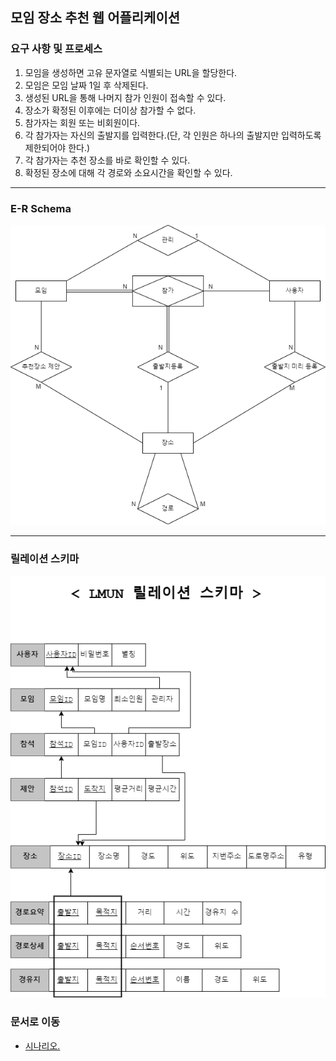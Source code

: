 ## 모임 장소 추천 웹 어플리케이션

### 요구 사항 및 프로세스
1. 모임을 생성하면 고유 문자열로 식별되는 URL을 할당한다.
2. 모임은 모임 날짜 1일 후 삭제된다.
3. 생성된 URL을 통해 나머지 참가 인원이 접속할 수 있다.
4. 장소가 확정된 이후에는 더이상 참가할 수 없다.
5. 참가자는 회원 또는 비회원이다.
6. 각 참가자는 자신의 출발지를 입력한다.(단, 각 인원은 하나의 출발지만 입력하도록 제한되어야 한다.)
7. 각 참가자는 추천 장소를 바로 확인할 수 있다.
8. 확정된 장소에 대해 각 경로와 소요시간을 확인할 수 있다.

---

### E-R Schema

![ER-Schema](./img/ER-Schema.png)
***

### 릴레이션 스키마
![릴레이션 스키마](./img/LMUN-Relation-Schema.png)
### 문서로 이동
* [시나리오. ](https://github.com/jsjg73/LMUN_Ver2.1/blob/4d51b994f1b1aad8fd2005a91cb314be7b3e30fe/documents/%EC%8B%9C%EB%82%98%EB%A6%AC%EC%98%A4.txt)